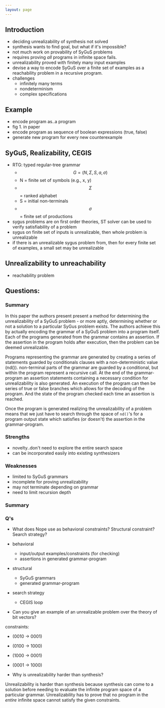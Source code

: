 ```yaml
---
layout: page
---
```


## Introduction

- deciding unrealizability of synthesis not solved
- synthesis wants to find goal, but what if it's impossible?
- not much work on provability of SyGuS problems
- requires proving _all_ programs in infinite space fails.
- unrealizability proved with finitely many input examples
- devise a way to encode SyGuS over a finite set of examples as a
  reachability problem in a recursive program.
- challenges
    - infinitely many terms
    - nondeterminism
    - complex specifications


## Example

- encode program as..a program
- fig 1. in paper
- encode program as sequence of boolean expressions (true, false)
- generate new program for every new counterexample

## SyGuS, Realizability, CEGIS

- RTG: typed regular-tree grammar
    - $$G = (N, \Sigma, S, a, \sigma)$$
    - N = finite set of symbols (e.g., x, y)
    - $$\Sigma$$ = ranked alphabet
    - S = initial non-terminals
    - $$\sigma$$ = finite set of productions
- sygus problems are on first order theories, ST solver can be used to
  verify satisfiability of a problem
- sygus on finite set of inputs is unrealizable, then whole problem is unrealizable
- if there is an unrealizable sygus problem from, then for every finite
  set of examples, a small set may be unrealizable


## Unrealizability to unreachability

- reachability problem

## Questions:

### Summary

In this paper the authors present present a method for determining the
unrealizability of a SyGuS problem - or more aptly, determining whether or not a
solution to a particular SyGus problem exists. The authors achieve this by
actually encoding the grammar of a SyGuS problem into a program itself. Each of
the programs generated from the grammar contains an assertion. If the assertion
in the program holds after execution, then the problem can be deemed
unrealizable.

Programs representing the grammar are generated by creating a series of
statements guarded by conditionals clauses with a non-deterministic value
(nd()). non-terminal parts of the grammar are guarded by a conditional, but
within the program represent a recursive call. At the end of the grammar-program
an assertion statements containing a necessary condition for unrealizability is
also generated. An execution of the program can then be series of true or false
branches which allows for the decoding of the program. And the state of the
program checked each time an assertion is reached.

Once the program is generated realizing the unrealizability of a problem means
that we just have to search through the space of `nd()`'s for a program output
state which satisfies (or doesn't) the assertion in the grammar-program.


### Strengths

- novelty..don't need to explore the entire search space
- can be incorporated easily into existing synthesizers

### Weaknesses

- limited to SyGuS grammars
- incomplete for proving unrealizability
- may not terminate depending on grammar
- need to limit recursion depth

### Summary

### Q's

- What does Nope use as behavioral constraints? Structural constraint? Search strategy?

- behavioral
    - input/output examples/constraints (for checking)
    - assertions in generated grammar-program
- structural
    - SyGuS grammars
    - generated grammar-program
- search strategy
    - CEGIS loop

- Can you give an example of an unrealizable problem over the theory of bit vectors?

constraints:
  - (0010 -> 0001)
  - (0100 -> 1000)
  - (1000 -> 0001)
  - (0001 -> 1000)


- Why is unrealizability harder than synthesis?

Unrealizability is harder than synthesis because synthesis can come to a solution
before needing to evaluate the infinite program space of a particular grammar.
Unrealizability has to prove that no program in the _entire_ infinite space
cannot satisfy the given constraints.
